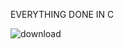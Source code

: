 EVERYTHING DONE IN C

![download](https://github.com/user-attachments/assets/8277e0cd-6e4d-4d4b-948b-59fe2b4ca31b)
